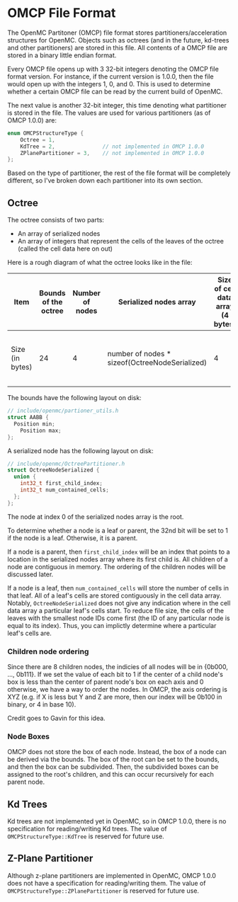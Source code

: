 # OMCP File Format

The OpenMC Partitoner (OMCP) file format stores partitioners/acceleration structures for OpenMC. Objects such as octrees (and in the future, kd-trees and other partitioners) are stored in this file. All contents of a OMCP file are stored in a binary little endian format.

Every OMCP file opens up with 3 32-bit integers denoting the OMCP file format version. For instance, if the current version is 1.0.0, then the file would open up with the integers 1, 0, and 0. This is used to determine whether a certain OMCP file can be read by the current build of OpenMC.

The next value is another 32-bit integer, this time denoting what partitioner is stored in the file. The values are used for various partitioners (as of OMCP 1.0.0) are:
```c
enum OMCPStructureType {
    Octree = 1,
    KdTree = 2,               // not implemented in OMCP 1.0.0
    ZPlanePartitioner = 3,    // not implemented in OMCP 1.0.0
};
```

Based on the type of partitioner, the rest of the file format will be completely different, so I've broken down each partitioner into its own section.

## Octree

The octree consists of two parts:
* An array of serialized nodes
* An array of integers that represent the cells of the leaves of the octree (called the cell data here on out)

Here is a rough diagram of what the octree looks like in the file:

| Item | Bounds of the octree |Number of nodes | Serialized nodes array | Size of cell data array (4 bytes) | Cell data array |
| --- | --- | --- | --- | --- | --- |
| Size (in bytes) | 24 | 4 | number of nodes * sizeof(OctreeNodeSerialized) | 4 | size of cell data array * 2 |

The bounds have the following layout on disk:
```cpp
// include/openmc/partioner_utils.h
struct AABB {
  Position min;
	Position max;
};

```

A serialized node has the following layout on disk:
```cpp
// include/openmc/OctreePartitioner.h
struct OctreeNodeSerialized {
  union {
    int32_t first_child_index; 
    int32_t num_contained_cells;      
  };
};
```
The node at index 0 of the serialized nodes array is the root. 

To determine whether a node is a leaf or parent, the 32nd bit will be set to 1 if the node is a leaf. Otherwise, it is a parent. 

If a node is a parent, then `first_child_index` will be an index that points to a location in the serialized nodes array where its first child is. All children of a node are contiguous in memory. The ordering of the children nodes will be discussed later. 

If a node is a leaf, then `num_contained_cells` will store the number of cells in that leaf. All of a leaf's cells are stored contiguously in the cell data array. Notably, `OctreeNodeSerialized` does not give any indication where in the cell data array a particular leaf's cells start. To reduce file size, the cells of the leaves with the smallest node IDs come first (the ID of any particular node is equal to its index). Thus, you can implictly determine where a particular leaf's cells are.

### Children node ordering

Since there are 8 children nodes, the indicies of all nodes will be in {0b000, ..., 0b111}. If we set the value of each bit to 1 if the center of a child node's box is less than the center of parent node's box on each axis and 0 otherwise, we have a way to order the nodes. In OMCP, the axis ordering is XYZ (e.g. if X is less but Y and Z are more, then our index will be 0b100 in binary, or 4 in base 10). 

Credit goes to Gavin for this idea.

### Node Boxes

OMCP does not store the box of each node. Instead, the box of a node can be derived via the bounds. The box of the root can be set to the bounds, and then the box can be subdivided. Then, the subdivided boxes can be assigned to the root's children, and this can occur recursively for each parent node. 

## Kd Trees

Kd trees are not implemented yet in OpenMC, so in OMCP 1.0.0, there is no specification for reading/writing Kd trees. The value of `OMCPStructureType::KdTree` is reserved for future use.

## Z-Plane Partitioner

Although z-plane partitioners are implemented in OpenMC, OMCP 1.0.0 does not have a specification for reading/writing them. The value of `OMCPStructureType::ZPlanePartitioner` is reserved for future use.